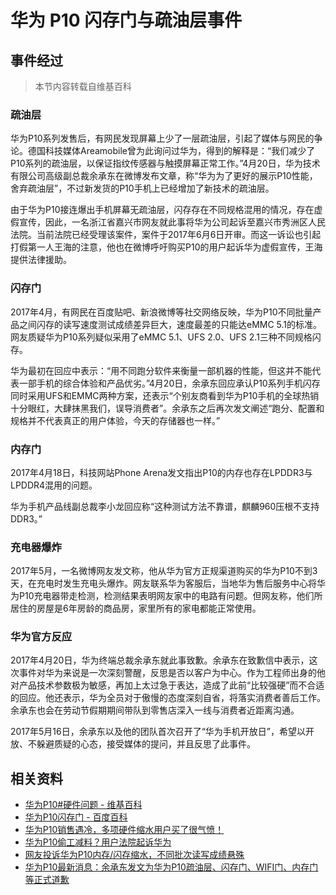 # 华为 P10 闪存门与疏油层事件
## 事件经过
> 本节内容转载自维基百科
### 疏油层
华为P10系列发售后，有网民发现屏幕上少了一层疏油层，引起了媒体与网民的争论。德国科技媒体Areamobile曾为此询问过华为，得到的解释是：“我们减少了P10系列的疏油层，以保证指纹传感器与触摸屏幕正常工作。”4月20日，华为技术有限公司高级副总裁余承东在微博发布文章，称“华为为了更好的展示P10性能，舍弃疏油层”，不过新发货的P10手机上已经增加了新技术的疏油层。

由于华为P10接连爆出手机屏幕无疏油层，闪存存在不同规格混用的情况，存在虚假宣传，因此，一名浙江省嘉兴市网友就此事将华为公司起诉至嘉兴市秀洲区人民法院。当前法院已经受理该案件，案件于2017年6月6日开审。而这一诉讼也引起打假第一人王海的注意，他也在微博呼吁购买P10的用户起诉华为虚假宣传，王海提供法律援助。

### 闪存门
2017年4月，有网民在百度贴吧、新浪微博等社交网络反映，华为P10不同批量产品之间闪存的读写速度测试成绩差异巨大，速度最差的只能达eMMC 5.1的标准。网友质疑华为P10系列疑似采用了eMMC 5.1、UFS 2.0、UFS 2.1三种不同规格闪存。

华为最初在回应中表示：“用不同跑分软件来衡量一部机器的性能，但这并不能代表一部手机的综合体验和产品优劣。”4月20日，余承东回应承认P10系列手机闪存同时采用UFS和EMMC两种方案，还表示“个别友商看到华为P10手机的全球热销十分眼红，大肆抹黑我们，误导消费者”。余承东之后再次发文阐述“跑分、配置和规格并不代表真正的用户体验，今天的存储器也一样。”

### 内存门
2017年4月18日，科技网站Phone Arena发文指出P10的内存也存在LPDDR3与LPDDR4混用的问题。

华为手机产品线副总裁李小龙回应称“这种测试方法不靠谱，麒麟960压根不支持DDR3。”

### 充电器爆炸
2017年5月，一名微博网友发文称，他从华为官方正规渠道购买的华为P10不到3天，在充电时发生充电头爆炸。网友联系华为客服后，当地华为售后服务中心将华为P10充电器带走检测，检测结果表明网友家中的电路有问题。但网友称，他们所居住的房屋是6年房龄的商品房，家里所有的家电都能正常使用。

### 华为官方反应
2017年4月20日，华为终端总裁余承东就此事致歉。余承东在致歉信中表示，这次事件对华为来说是一次深刻警醒，反思是否以客户为中心。作为工程师出身的他对产品技术参数极为敏感，再加上太过急于表达，造成了此前“比较强硬”而不合适的回应。他还表示，华为全员对于傲慢的态度深刻自省，将落实消费者善后工作。余承东也会在劳动节假期期间带队到零售店深入一线与消费者近距离沟通。

2017年5月16日，余承东以及他的团队首次召开了“华为手机开放日”，希望以开放、不躲避质疑的心态，接受媒体的提问，并且反思了此事件。

## 相关资料
- [华为P10#硬件问题 - 维基百科](https://zh.wikipedia.org/wiki/%E5%8D%8E%E4%B8%BAP10#%E7%A1%AC%E4%BB%B6%E9%97%AE%E9%A2%98)
- [华为P10闪存门 - 百度百科](https://baike.baidu.com/item/%E5%8D%8E%E4%B8%BAP10%E9%97%AA%E5%AD%98%E9%97%A8/20723765)
- [华为P10销售遇冷，多项硬件缩水用户买了很气愤！](https://www.sohu.com/a/134323028_664847)
- [华为P10偷工减料？用户法院起诉华为](https://www.sohu.com/a/138654038_162764)
- [网友投诉华为P10内存/闪存缩水，不同批次读写成绩悬殊](https://www.ithome.com/html/android/304739.htm)
- [华为P10最新消息：余承东发文为华为P10疏油层、闪存门、WIFI门、内存门等正式道歉](http://www.elecfans.com/3g/news/20170427511870.html)
